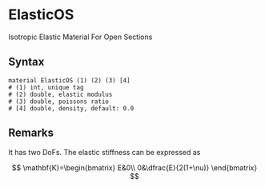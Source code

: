 # ElasticOS

Isotropic Elastic Material For Open Sections

## Syntax

```
material ElasticOS (1) (2) (3) [4]
# (1) int, unique tag
# (2) double, elastic modulus
# (3) double, poissons ratio
# [4] double, density, default: 0.0
```

## Remarks

It has two DoFs. The elastic stiffness can be expressed as

$$
\mathbf{K}=\begin{bmatrix}
E&0\\
0&\dfrac{E}{2(1+\nu)}
\end{bmatrix}
$$
